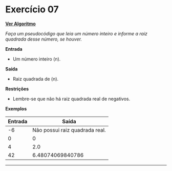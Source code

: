 

# Exercício 07

[**Ver Algoritmo**](Algoritmo07.md)

*Faça um pseudocódigo que leia um número inteiro e informe a raiz quadrada desse número, se houver.*

**Entrada**

- Um número inteiro \(n\).

**Saída**

- Raiz quadrada de \(n\).

**Restrições**

- Lembre-se que não há raiz quadrada real de negativos.

**Exemplos**

| Entrada | Saída                              |
|---------|------------------------------------|
| -6      | Não possui raiz quadrada real.     |
| 0       | 0                                  |
| 4       | 2.0                                |
| 42      | 6.48074069840786                   |

---
